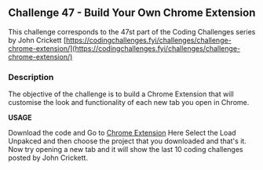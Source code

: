 ## Challenge 47 - Build Your Own Chrome Extension

This challenge corresponds to the 47st part of the Coding Challenges series by John Crickett
[https://codingchallenges.fyi/challenges/challenge-chrome-extension/](https://codingchallenges.fyi/challenges/challenge-chrome-extension/)

### Description

The objective of the challenge is to build a Chrome Extension that will customise the look and functionality of each new tab you open in Chrome.

**USAGE**

Download the code and Go to [Chrome Extension](chrome://extensions/)
Here Select the Load Unpakced and then choose the project that you downloaded and that's it.
Now try opening a new tab and it will show the last 10 coding challenges posted by John Crickett.